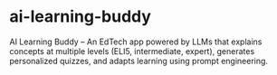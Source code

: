 # ai-learning-buddy
AI Learning Buddy – An EdTech app powered by LLMs that explains concepts at multiple levels (ELI5, intermediate, expert), generates personalized quizzes, and adapts learning using prompt engineering.
